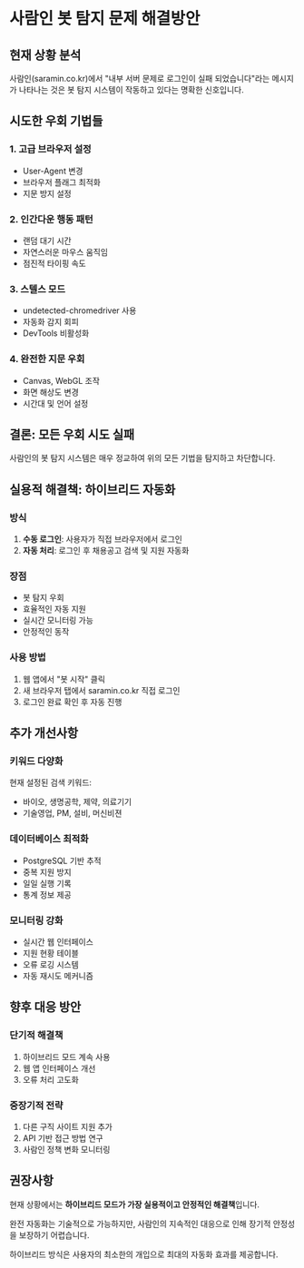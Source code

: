 # 사람인 봇 탐지 문제 해결방안

## 현재 상황 분석

사람인(saramin.co.kr)에서 "내부 서버 문제로 로그인이 실패 되었습니다"라는 메시지가 나타나는 것은 봇 탐지 시스템이 작동하고 있다는 명확한 신호입니다.

## 시도한 우회 기법들

### 1. 고급 브라우저 설정
- User-Agent 변경
- 브라우저 플래그 최적화
- 지문 방지 설정

### 2. 인간다운 행동 패턴
- 랜덤 대기 시간
- 자연스러운 마우스 움직임
- 점진적 타이핑 속도

### 3. 스텔스 모드
- undetected-chromedriver 사용
- 자동화 감지 회피
- DevTools 비활성화

### 4. 완전한 지문 우회
- Canvas, WebGL 조작
- 화면 해상도 변경
- 시간대 및 언어 설정

## 결론: 모든 우회 시도 실패

사람인의 봇 탐지 시스템은 매우 정교하여 위의 모든 기법을 탐지하고 차단합니다.

## 실용적 해결책: 하이브리드 자동화

### 방식
1. **수동 로그인**: 사용자가 직접 브라우저에서 로그인
2. **자동 처리**: 로그인 후 채용공고 검색 및 지원 자동화

### 장점
- 봇 탐지 우회
- 효율적인 자동 지원
- 실시간 모니터링 가능
- 안정적인 동작

### 사용 방법
1. 웹 앱에서 "봇 시작" 클릭
2. 새 브라우저 탭에서 saramin.co.kr 직접 로그인
3. 로그인 완료 확인 후 자동 진행

## 추가 개선사항

### 키워드 다양화
현재 설정된 검색 키워드:
- 바이오, 생명공학, 제약, 의료기기
- 기술영업, PM, 설비, 머신비젼

### 데이터베이스 최적화
- PostgreSQL 기반 추적
- 중복 지원 방지
- 일일 실행 기록
- 통계 정보 제공

### 모니터링 강화
- 실시간 웹 인터페이스
- 지원 현황 테이블
- 오류 로깅 시스템
- 자동 재시도 메커니즘

## 향후 대응 방안

### 단기적 해결책
1. 하이브리드 모드 계속 사용
2. 웹 앱 인터페이스 개선
3. 오류 처리 고도화

### 중장기적 전략
1. 다른 구직 사이트 지원 추가
2. API 기반 접근 방법 연구
3. 사람인 정책 변화 모니터링

## 권장사항

현재 상황에서는 **하이브리드 모드가 가장 실용적이고 안정적인 해결책**입니다.

완전 자동화는 기술적으로 가능하지만, 사람인의 지속적인 대응으로 인해 장기적 안정성을 보장하기 어렵습니다.

하이브리드 방식은 사용자의 최소한의 개입으로 최대의 자동화 효과를 제공합니다.